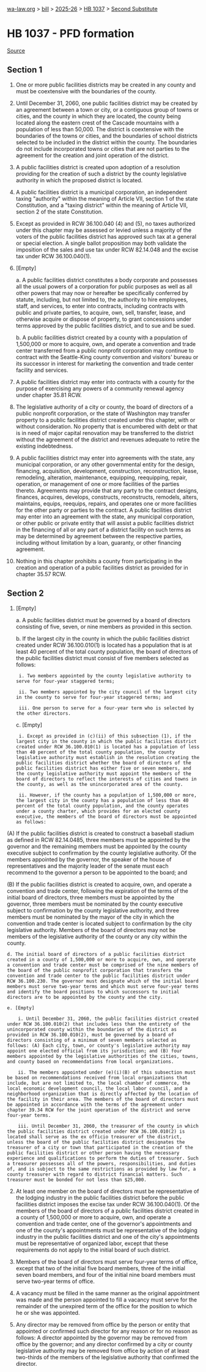 [wa-law.org](/) > [bill](/bill/) > [2025-26](/bill/2025-26/) > [HB 1037](/bill/2025-26/hb/1037/) > [Second Substitute](/bill/2025-26/hb/1037/S2/)

# HB 1037 - PFD formation

[Source](http://lawfilesext.leg.wa.gov/biennium/2025-26/Pdf/Bills/House%20Bills/1037-S2.pdf)

## Section 1
1. One or more public facilities districts may be created in any county and must be coextensive with the boundaries of the county.

2. Until December 31, 2060, one public facilities district may be created by an agreement between a town or city, or a contiguous group of towns or cities, and the county in which they are located, the county being located along the eastern crest of the Cascade mountains with a population of less than 50,000. The district is coextensive with the boundaries of the towns or cities, and the boundaries of school districts selected to be included in the district within the county. The boundaries do not include incorporated towns or cities that are not parties to the agreement for the creation and joint operation of the district.

3. A public facilities district is created upon adoption of a resolution providing for the creation of such a district by the county legislative authority in which the proposed district is located.

4. A public facilities district is a municipal corporation, an independent taxing "authority" within the meaning of Article VII, section 1 of the state Constitution, and a "taxing district" within the meaning of Article VII, section 2 of the state Constitution.

5. Except as provided in RCW 36.100.040 (4) and (5), no taxes authorized under this chapter may be assessed or levied unless a majority of the voters of the public facilities district has approved such tax at a general or special election. A single ballot proposition may both validate the imposition of the sales and use tax under RCW 82.14.048 and the excise tax under RCW 36.100.040(1).

6. [Empty]

    a. A public facilities district constitutes a body corporate and possesses all the usual powers of a corporation for public purposes as well as all other powers that may now or hereafter be specifically conferred by statute, including, but not limited to, the authority to hire employees, staff, and services, to enter into contracts, including contracts with public and private parties, to acquire, own, sell, transfer, lease, and otherwise acquire or dispose of property, to grant concessions under terms approved by the public facilities district, and to sue and be sued.

    b. A public facilities district created by a county with a population of 1,500,000 or more to acquire, own, and operate a convention and trade center transferred from a public nonprofit corporation may continue to contract with the Seattle-King county convention and visitors' bureau or its successor in interest for marketing the convention and trade center facility and services.

7. A public facilities district may enter into contracts with a county for the purpose of exercising any powers of a community renewal agency under chapter 35.81 RCW.

8. The legislative authority of a city or county, the board of directors of a public nonprofit corporation, or the state of Washington may transfer property to a public facilities district created under this chapter, with or without consideration. No property that is encumbered with debt or that is in need of major capital renovation may be transferred to the district without the agreement of the district and revenues adequate to retire the existing indebtedness.

9. A public facilities district may enter into agreements with the state, any municipal corporation, or any other governmental entity for the design, financing, acquisition, development, construction, reconstruction, lease, remodeling, alteration, maintenance, equipping, reequipping, repair, operation, or management of one or more facilities of the parties thereto. Agreements may provide that any party to the contract designs, finances, acquires, develops, constructs, reconstructs, remodels, alters, maintains, equips, reequips, repairs, and operates one or more facilities for the other party or parties to the contract. A public facilities district may enter into an agreement with the state, any municipal corporation, or other public or private entity that will assist a public facilities district in the financing of all or any part of a district facility on such terms as may be determined by agreement between the respective parties, including without limitation by a loan, guaranty, or other financing agreement.

10. Nothing in this chapter prohibits a county from participating in the creation and operation of a public facilities district as provided for in chapter 35.57 RCW.

## Section 2
1. [Empty]

    a. A public facilities district must be governed by a board of directors consisting of five, seven, or nine members as provided in this section.

    b. If the largest city in the county in which the public facilities district created under RCW 36.100.010(1) is located has a population that is at least 40 percent of the total county population, the board of directors of the public facilities district must consist of five members selected as follows:

        i. Two members appointed by the county legislative authority to serve for four-year staggered terms;

        ii. Two members appointed by the city council of the largest city in the county to serve for four-year staggered terms; and

        iii. One person to serve for a four-year term who is selected by the other directors.

    c. [Empty]

        i. Except as provided in (c)(ii) of this subsection (1), if the largest city in the county in which the public facilities district created under RCW 36.100.010(1) is located has a population of less than 40 percent of the total county population, the county legislative authority must establish in the resolution creating the public facilities district whether the board of directors of the public facilities district has either five or seven members, and the county legislative authority must appoint the members of the board of directors to reflect the interests of cities and towns in the county, as well as the unincorporated area of the county.

        ii. However, if the county has a population of 1,500,000 or more, the largest city in the county has a population of less than 40 percent of the total county population, and the county operates under a county charter, which provides for an elected county executive, the members of the board of directors must be appointed as follows:

(A) If the public facilities district is created to construct a baseball stadium as defined in RCW 82.14.0485, three members must be appointed by the governor and the remaining members must be appointed by the county executive subject to confirmation by the county legislative authority. Of the members appointed by the governor, the speaker of the house of representatives and the majority leader of the senate must each recommend to the governor a person to be appointed to the board; and

(B) If the public facilities district is created to acquire, own, and operate a convention and trade center, following the expiration of the terms of the initial board of directors, three members must be appointed by the governor, three members must be nominated by the county executive subject to confirmation by the county legislative authority, and three members must be nominated by the mayor of the city in which the convention and trade center is located subject to confirmation by the city legislative authority. Members of the board of directors may not be members of the legislative authority of the county or any city within the county.

    d. The initial board of directors of a public facilities district created in a county of 1,500,000 or more to acquire, own, and operate a convention and trade center must be comprised of the nine members of the board of the public nonprofit corporation that transfers the convention and trade center to the public facilities district under RCW 36.100.230. The governor must designate which of the initial board members must serve two-year terms and which must serve four-year terms and identify the board positions to which successors to initial directors are to be appointed by the county and the city.

    e. [Empty]

        i. Until December 31, 2060, the public facilities district created under RCW 36.100.010(2) that includes less than the entirety of the unincorporated county within the boundaries of the district as provided in RCW 36.100.010(2), must be governed by a board of directors consisting of a minimum of seven members selected as follows: (A) Each city, town, or county's legislative authority may appoint one elected official from its jurisdiction; and (B) four members appointed by the legislative authorities of the cities, towns, and county based on recommendations from local organizations.

        ii. The members appointed under (e)(i)(B) of this subsection must be based on recommendations received from local organizations that include, but are not limited to, the local chamber of commerce, the local economic development council, the local labor council, and a neighborhood organization that is directly affected by the location of the facility in their area. The members of the board of directors must be appointed in accordance with the terms of the agreement under chapter 39.34 RCW for the joint operation of the district and serve four-year terms.

        iii. Until December 31, 2060, the treasurer of the county in which the public facilities district created under RCW 36.100.010(2) is located shall serve as the ex officio treasurer of the district, unless the board of the public facilities district designates the treasurer of a city or town that participated in the creation of the public facilities district or other person having the necessary experience and qualifications to perform the duties of treasurer. Such a treasurer possesses all of the powers, responsibilities, and duties of, and is subject to the same restrictions as provided by law for, a county treasurer with regard to district financial matters. Such treasurer must be bonded for not less than $25,000.

2. At least one member on the board of directors must be representative of the lodging industry in the public facilities district before the public facilities district imposes the excise tax under RCW 36.100.040(1). Of the members of the board of directors of a public facilities district created in a county of 1,500,000 or more to acquire, own, and operate a convention and trade center, one of the governor's appointments and one of the county's appointments must be representative of the lodging industry in the public facilities district and one of the city's appointments must be representative of organized labor, except that these requirements do not apply to the initial board of such district.

3. Members of the board of directors must serve four-year terms of office, except that two of the initial five board members, three of the initial seven board members, and four of the initial nine board members must serve two-year terms of office.

4. A vacancy must be filled in the same manner as the original appointment was made and the person appointed to fill a vacancy must serve for the remainder of the unexpired term of the office for the position to which he or she was appointed.

5. Any director may be removed from office by the person or entity that appointed or confirmed such director for any reason or for no reason as follows: A director appointed by the governor may be removed from office by the governor; and any director confirmed by a city or county legislative authority may be removed from office by action of at least two-thirds of the members of the legislative authority that confirmed the director.
